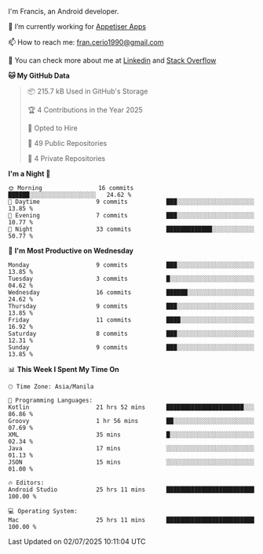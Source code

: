 
I'm Francis, an Android developer.

🔭 I’m currently working for [Appetiser Apps](http://appetiser.com.au)

📫 How to reach me: fran.cerio1990@gmail.com

👀 You can check more about me at [Linkedin](https://www.linkedin.com/in/francerio/) and [Stack Overflow](https://stackoverflow.com/users/1614267/fran-ceriu)



<!--START_SECTION:waka-->
**🐱 My GitHub Data** 

> 📦 215.7 kB Used in GitHub's Storage 
 > 
> 🏆 4 Contributions in the Year 2025
 > 
> 💼 Opted to Hire
 > 
> 📜 49 Public Repositories 
 > 
> 🔑 4 Private Repositories 
 > 
**I'm a Night 🦉** 

```text
🌞 Morning                16 commits          ██████░░░░░░░░░░░░░░░░░░░   24.62 % 
🌆 Daytime                9 commits           ███░░░░░░░░░░░░░░░░░░░░░░   13.85 % 
🌃 Evening                7 commits           ███░░░░░░░░░░░░░░░░░░░░░░   10.77 % 
🌙 Night                  33 commits          █████████████░░░░░░░░░░░░   50.77 % 
```
📅 **I'm Most Productive on Wednesday** 

```text
Monday                   9 commits           ███░░░░░░░░░░░░░░░░░░░░░░   13.85 % 
Tuesday                  3 commits           █░░░░░░░░░░░░░░░░░░░░░░░░   04.62 % 
Wednesday                16 commits          ██████░░░░░░░░░░░░░░░░░░░   24.62 % 
Thursday                 9 commits           ███░░░░░░░░░░░░░░░░░░░░░░   13.85 % 
Friday                   11 commits          ████░░░░░░░░░░░░░░░░░░░░░   16.92 % 
Saturday                 8 commits           ███░░░░░░░░░░░░░░░░░░░░░░   12.31 % 
Sunday                   9 commits           ███░░░░░░░░░░░░░░░░░░░░░░   13.85 % 
```


📊 **This Week I Spent My Time On** 

```text
🕑︎ Time Zone: Asia/Manila

💬 Programming Languages: 
Kotlin                   21 hrs 52 mins      ██████████████████████░░░   86.86 % 
Groovy                   1 hr 56 mins        ██░░░░░░░░░░░░░░░░░░░░░░░   07.69 % 
XML                      35 mins             █░░░░░░░░░░░░░░░░░░░░░░░░   02.34 % 
Java                     17 mins             ░░░░░░░░░░░░░░░░░░░░░░░░░   01.13 % 
JSON                     15 mins             ░░░░░░░░░░░░░░░░░░░░░░░░░   01.00 % 

🔥 Editors: 
Android Studio           25 hrs 11 mins      █████████████████████████   100.00 % 

💻 Operating System: 
Mac                      25 hrs 11 mins      █████████████████████████   100.00 % 
```


 Last Updated on 02/07/2025 10:11:04 UTC
<!--END_SECTION:waka-->
